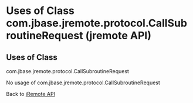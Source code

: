 # Uses of Class com.jbase.jremote.protocol.CallSubroutineRequest (jremote API)

<PageHeader />

## Uses of Class

com.jbase.jremote.protocol.CallSubroutineRequest

No usage of com.jbase.jremote.protocol.CallSubroutineRequest

Back to [jRemote API](./../../README.md)

<PageFooter />
